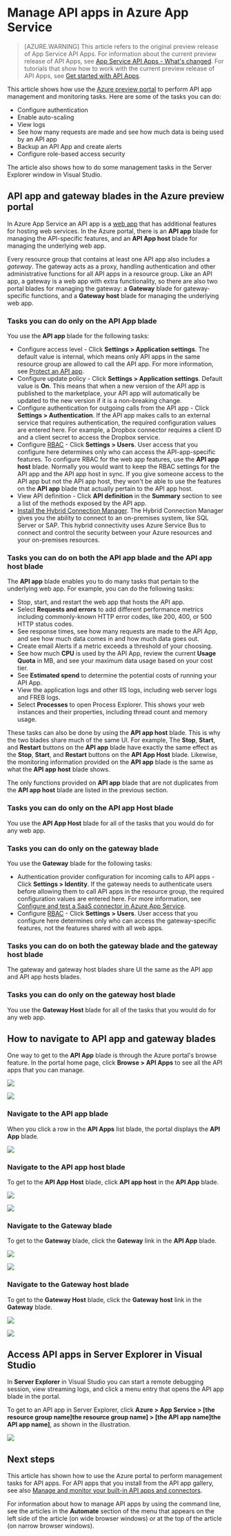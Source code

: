 <properties 
    pageTitle="Manage API apps" 
    description="Learn how to manage Azure App Service API apps by using the Azure portal and Visual Studio Server Explorer." 
    services="app-service\api" 
    documentationCenter="" 
    authors="tdykstra" 
    manager="wpickett" 
    editor="jimbe"/>

<tags 
    ms.service="app-service-api" 
    ms.workload="web" 
    ms.tgt_pltfrm="na" 
    ms.devlang="na"
    ms.topic="article" 
    ms.date="01/08/2016" 
    ms.author="tdykstra"/>

# Manage API apps in Azure App Service
> [AZURE.WARNING] This article refers to the original preview release of App Service API Apps.  For information about the current preview release of API Apps, see [App Service API Apps - What's changed](../articles/app-service-api/app-service-api-whats-changed.md). For tutorials that show how to work with the current preview release of API Apps, see [Get started with API Apps](../articles/app-service-api/app-service-api-dotnet-get-started.md). 


This article shows how use the [Azure preview portal](https://portal.azure.com/) to perform API app management and monitoring tasks. Here are some of the tasks you can do:

* Configure authentication 
* Enable auto-scaling
* View logs
* See how many requests are made and see how much data is being used by an API app
* Backup an API App and create alerts
* Configure role-based access security

The article also shows how to do some management tasks in the Server Explorer window in Visual Studio.

## API app and gateway blades in the Azure preview portal
In Azure App Service an API app is a [web app](../app-service-web/app-service-web-overview.md) that has additional features for hosting web services. In the Azure portal, there is an **API app** blade for managing the API-specific features, and an **API App host** blade for managing the underlying web app. 

Every resource group that contains at least one API app also includes a  *gateway*. The gateway acts as a proxy, handling authentication and other administrative functions for all API apps in a resource group. Like an API app, a gateway is a web app with extra functionality, so there are also two portal blades for managing the gateway: a **Gateway** blade for gateway-specific functions, and a **Gateway host** blade for managing the underlying web app.

### Tasks you can do only on the API App blade
You use the **API app** blade for the following tasks:

* Configure access level - Click **Settings > Application settings**. The default value is internal, which means only API apps in the same resource group are allowed to call the API app. For more information, see [Protect an API app](app-service-api-dotnet-add-authentication.md).   
* Configure update policy - Click **Settings > Application settings**. Default value is **On**. This means that when a new version of the API app is published to the marketplace, your API app will automatically be updated to the new version if it is a non-breaking change.  
* Configure authentication for outgoing calls from the API app - Click **Settings > Authentication**.  If the API app makes calls to an external service that requires authentication, the required configuration values are entered here. For example, a Dropbox connector requires a client ID and a client secret to access the Dropbox service.
* Configure [RBAC](../role-based-access-control-configure.md) - Click **Settings > Users**. User access that you configure here determines only who can access the API-app-specific features. To configure RBAC for the web app features, use the **API app host** blade. Normally you would want to keep the RBAC settings for the API app and the API app host in sync. If you give someone access to the API app but not the API app host, they won't be able to use the features on the **API app** blade that actually pertain to the API app host.
* View API definition - Click **API definition** in the **Summary** section to see a list of the methods exposed by the API app.
* [Install the Hybrid Connection Manager](../app-service-logic/app-service-logic-hybrid-connection-manager.md). The Hybrid Connection Manager gives you the ability to connect to an on-premises system, like SQL Server or SAP. This hybrid connectivity uses Azure Service Bus to connect and control the security between your Azure resources and your on-premises resources.

### Tasks you can do on both the API app blade and the API app host blade
The **API app** blade enables you to do many tasks that pertain to the underlying web app. For example, you can do the following tasks:

* Stop, start, and restart the web app that hosts the API app.  
* Select **Requests and errors** to add different performance metrics including commonly-known HTTP error codes, like 200, 400, or 500 HTTP status codes.
* See response times, see how many requests are made to the API App, and see how much data comes in and how much data goes out. 
* Create email Alerts if a metric exceeds a threshold of your choosing. 
* See how much **CPU** is used by the API App, review the current **Usage Quota** in MB, and see your maximum data usage based on your cost tier.
* See **Estimated spend**  to determine the potential costs of running your API App.
* View the application logs and other IIS logs, including web server logs and FREB logs.
* Select **Processes** to open Process Explorer. This shows your web instances and their properties, including thread count and memory usage.

These tasks can also be done by using the **API app host** blade.  This is why the two blades share much of the same UI. For example, The **Stop**, **Start**, and **Restart** buttons on the **API app** blade have exactly the same effect as the **Stop**, **Start**, and **Restart** buttons on the **API App Host** blade. Likewise, the monitoring information provided on the **API app** blade is the same as what the **API app host** blade shows. 

The only functions provided on **API app** blade that are not duplicates from the **API app host** blade are listed in the previous section.

### Tasks you can do only on the API app Host blade
You use the **API App Host** blade for all of the tasks that you would do for any web app.

### Tasks you can do only on the gateway blade
You use the **Gateway** blade for the following tasks:

* Authentication provider configuration for incoming calls to API apps - Click **Settings > Identity**. If the gateway needs to authenticate users before allowing them to call API apps in the resource group, the required configuration values are entered here. For more information, see [Configure and test a SaaS connector in Azure App Service](app-service-api-connnect-your-app-to-saas-connector.md). 
* Configure [RBAC](../role-based-access-control-configure.md) - Click **Settings > Users**. User access that you configure here determines only who can access the gateway-specific features, not the features shared with all web apps.

### Tasks you can do on both the gateway blade and the gateway host blade
The gateway and gateway host blades share UI the same as the API app and API app hosts blades.

### Tasks you can do only on the gateway host blade
You use the **Gateway Host** blade for all of the tasks that you would do for any web app.

## <a id="navigate"></a>How to navigate to API app and gateway blades
One way to get to the **API App** blade is through the Azure portal's browse feature.  In the portal home page, click **Browse > API Apps** to see all the API apps that you can manage. 

![](./media/app-service-api-manage-in-portal/browse.png)

![](./media/app-service-api-manage-in-portal/apiappslist.png)

### Navigate to the API app blade
When you click a row in the **API Apps** list blade, the portal displays the **API App** blade.

![](./media/app-service-api-manage-in-portal/apiappblade.png)

### Navigate to the API app host blade
To get to the **API App Host** blade, click **API app host** in the **API App** blade.

![](./media/app-service-api-manage-in-portal/apiappbladetohost.png)

![](./media/app-service-api-manage-in-portal/apiapphostbladenocallouts.png)

### Navigate to the Gateway blade
To get to the **Gateway** blade, click the **Gateway** link in the **API App** blade.

![](./media/app-service-api-manage-in-portal/apiappbladegotogateway.png)

![](./media/app-service-api-manage-in-portal/gatewaybladenocallout.png)

### Navigate to the Gateway host blade
To get to the **Gateway Host** blade, click the **Gateway host** link in the **Gateway** blade.

![](./media/app-service-api-manage-in-portal/gatewaybladetohost.png)

![](./media/app-service-api-manage-in-portal/gatewayhost.png)

## Access API apps in Server Explorer in Visual Studio
In **Server Explorer** in Visual Studio you can start a remote debugging session, view streaming logs, and click a menu entry that opens the API app blade in the portal.

To get to an API app in Server Explorer, click **Azure > App Service > [the resource group name]the resource group name] > [the API app name]the API app name]**, as shown in the illustration.

![](./media/app-service-api-manage-in-portal/se.png)

## Next steps
This article has shown how to use the Azure portal to perform management tasks for API apps. For API apps that you install from the API app gallery, see also [Manage and monitor your built-in API apps and connectors](../app-service-logic/app-service-logic-monitor-your-connectors.md).

For information about how to manage API apps by using the command line, see the articles in the **Automate** section of the menu that appears on the left side of the article (on wide browser windows) or at the top of the article (on narrow browser windows).

